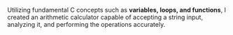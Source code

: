 Utilizing fundamental C concepts such as **variables, loops, and functions**, I created an arithmetic calculator capable of accepting a string input, analyzing it, and performing the operations accurately.
